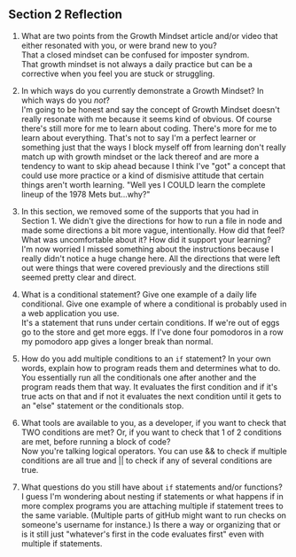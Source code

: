 ## Section 2 Reflection

1. What are two points from the Growth Mindset article and/or video that either resonated with you, or were brand new to you?  
  That a closed mindset can be confused for imposter syndrom.  
  That growth mindset is not always a daily practice but can be a corrective when you feel you are stuck or struggling.  
2. In which ways do you currently demonstrate a Growth Mindset? In which ways do you _not_?  
I'm going to be honest and say the concept of Growth Mindset doesn't really resonate with me because it seems kind of obvious. Of course there's still more for me to learn
about coding. There's more for me to learn about everything. That's not to say I'm a perfect learner or something just that the ways I block myself off from learning don't
really match up with growth mindset or the lack thereof and are more a tendency to want to skip ahead because I think I've "got" a concept that could use more practice or a kind of
dismisive attitude that certain things aren't worth learning. "Well yes I COULD learn the complete lineup of the 1978 Mets but...why?"  
3. In this section, we removed some of the supports that you had in Section 1. We didn't give the directions for how to run a file in node and made some directions a bit more vague, intentionally. How did that feel? What was uncomfortable about it? How did it support your learning?  
I'm now worried I missed something about the instructions because I really didn't notice a huge change here. All the directions that were left out were things that were covered previously and the directions still seemed pretty clear and direct.

4. What is a conditional statement? Give one example of a daily life conditional. Give one example of where a conditional is probably used in a web application you use.  
It's a statement that runs under certain conditions. If we're out of eggs go to the store and get more eggs. If I've done four pomodoros in a row my pomodoro app gives a longer break than normal.  
5. How do you add multiple conditions to an `if` statement? In your own words, explain how to program reads them and determines what to do.  
You essentially run all the conditionals one after another and the program reads them that way. It evaluates the first condition and if it's true acts on that and if not it evaluates the next condition until it gets to an "else" statement or the conditionals stop.  

6. What tools are available to you, as a developer, if you want to check that TWO conditions are met? Or, if you want to check that 1 of 2 conditions are met, before running a block of code?  
Now you're talking logical operators. You can use && to check if multiple conditions are all true and || to check if any of several conditions are true.  

7. What questions do you still have about `if` statements and/or functions?  
I guess I'm wondering about nesting if statements or what happens if in more complex programs you are attaching multiple if statement trees to the same variable. (Multiple parts of gitHub might want to run checks on someone's username for instance.) Is there a way or organizing that or is it still just "whatever's first in the code evaluates first" even with multiple if statements.
